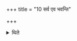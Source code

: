 +++
title = "10 सर्व एव भवन्ति"

+++

<details><summary>थिते</summary>

सर्व एव भवन्ति सर्वामृद्धिमृध्नुवन्ति १०
</details>

